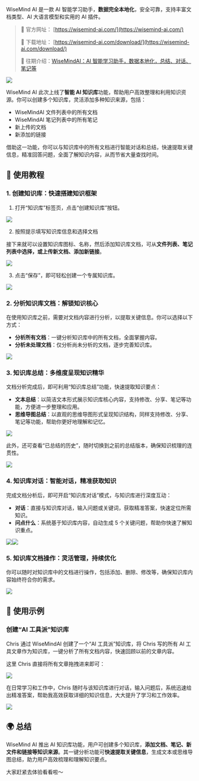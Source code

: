 WiseMind AI 是一款 AI 智能学习助手，**数据完全本地化**，安全可靠，支持丰富文档类型、AI 大语言模型和实用的 AI 插件。

> 🔗 官方网址： [https://wisemind-ai.com/](https://wisemind-ai.com/)
>
> 📖 下载地址： [https://wisemind-ai.com/download/](https://wisemind-ai.com/download/)
>
> 🌈 往期介绍：[WiseMindAI：AI 智能学习助手，数据本地化，总结、对话、笔记等](https://mp.weixin.qq.com/s/FmvGxFPKNjhAwD7M2OTaHw)

![](https://cdn.nlark.com/yuque/0/2025/png/186051/1745634853478-53b4f258-55bd-4b67-bf17-64b543360574.png)

WiseMind AI 此次上线了**智能 AI 知识库**功能，帮助用户高效整理和利用知识资源。你可以创建多个知识库，灵活添加多种知识来源，包括：

- WiseMindAI 文件列表中的所有文档
- WiseMindAI 笔记列表中的所有笔记
- 新上传的文档
- 新添加的链接

借助这一功能，你可以与知识库中的所有文档进行智能对话和总结，快速提取关键信息，精准回答问题，全面了解知识内容，从而节省大量查找时间。

## 📖 使用教程

### 1. 创建知识库：快速搭建知识框架

1. 打开“知识库”标签页，点击“创建知识库”按钮。

![](https://cdn.nlark.com/yuque/0/2025/png/186051/1745631777381-d7b7520e-a9fe-4a8d-897e-63bc4be417d7.png)

2. 按照提示填写知识库信息和选择文档

接下来就可以设置知识库图标、名称，然后添加知识库文档，可从**文件列表、笔记列表中选择，或上传新文档、添加新链接**。

![](https://cdn.nlark.com/yuque/0/2025/png/186051/1745631778304-091ab67e-c163-4496-9a97-b851deea4e7c.png)

3. 点击“保存”，即可轻松创建一个专属知识库。

![](https://cdn.nlark.com/yuque/0/2025/png/186051/1745631777347-7237c6e3-4ce7-4da9-896d-4b9adb935574.png)

### 2. 分析知识库文档：解锁知识核心

在使用知识库之前，需要对文档内容进行分析，以提取关键信息。你可以选择以下方式：

- **分析所有文档**：一键分析知识库中的所有文档，全面掌握内容。
- **分析未处理文档**：仅分析尚未分析的文档，逐步完善知识库。

![](https://cdn.nlark.com/yuque/0/2025/png/186051/1745631777783-4dced948-a919-4aae-af27-31d2428c0943.png)

### 3. 知识库总结：多维度呈现知识精华

文档分析完成后，即可利用“知识库总结”功能，快速提取知识要点：

- **文本总结**：以简洁文本形式展示知识库核心内容，支持修改、分享、笔记等功能，方便进一步整理和应用。
- **思维导图总结**：以直观的思维导图形式呈现知识结构，同样支持修改、分享、笔记等功能，帮助你更好地理解和记忆。

![](https://cdn.nlark.com/yuque/0/2025/png/186051/1745631778260-362c0dd5-2d69-4943-86f5-4c2e7863a3c1.png)

此外，还可查看“已总结的历史”，随时切换到之前的总结版本，确保知识梳理的连贯性。

![](https://cdn.nlark.com/yuque/0/2025/png/186051/1745631778368-da3be3fd-a9a7-4e38-afab-3ec90c002945.png)

### 4. 知识库对话：智能对话，精准获取知识

完成文档分析后，即可开启“知识库对话”模式，与知识库进行深度互动：

- **对话**：直接与知识库对话，输入问题或关键词，获取精准答案，快速定位所需知识。
- **问点什么**：系统基于知识库内容，自动生成 5 个关键问题，帮助你快速了解知识重点。

![](https://cdn.nlark.com/yuque/0/2025/png/186051/1745631778413-c6779f2e-41c1-4ea7-a10a-5f85795a70ed.png)![](https://cdn.nlark.com/yuque/0/2025/png/186051/1745631778506-6fd4994f-52ba-422d-a6fa-550c16d5a393.png)

### 5. 知识库文档操作：灵活管理，持续优化

你可以随时对知识库中的文档进行操作，包括添加、删除、修改等，确保知识库内容始终符合你的需求。

![](https://cdn.nlark.com/yuque/0/2025/png/186051/1745635103668-6d533f24-a175-415f-89a0-4ea5d5c55966.png)

## 🌈 使用示例

### 创建“AI 工具派”知识库

Chris 通过 WiseMindAI 创建了一个“AI 工具派”知识库，将 Chris 写的所有 AI 工具文章作为知识库，一键分析了所有文档内容，快速回顾以前的文章内容。

这里 Chris 直接将所有文章拖拽进来即可：

![](https://cdn.nlark.com/yuque/0/2025/png/186051/1745635256284-56f9a591-e36b-49f0-bff6-36207f568db3.png)

在日常学习和工作中，Chris 随时与该知识库进行对话，输入问题后，系统迅速给出精准答案，帮助我高效获取详细的知识信息，大大提升了学习和工作效率。

![](https://cdn.nlark.com/yuque/0/2025/png/186051/1745635420081-b222851b-62b5-4a02-8456-8ec9b78d8aa5.png)

## 🌍 总结

WiseMind AI 推出 AI 知识库功能，用户可创建多个知识库，**添加文档、笔记、新文件和链接等知识来源**。其一键分析功能可**快速提取关键信息**，生成文本或思维导图总结，助力用户高效梳理和理解知识要点。

大家赶紧去体验看看啦～
